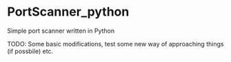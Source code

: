 # PortScanner_python
Simple port scanner written in Python

TODO: Some basic modifications, test some new way of approaching things (if possbile) etc.
